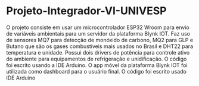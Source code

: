 # Projeto-Integrador-VI-UNIVESP

  O projeto consiste em usar um microcontrolador ESP32 Wroom para envio de variáveis ambientais para um servidor da plataforma Blynk IOT.
  Faz uso de sensores MQ7 para detecção de monóxido de carbono, MQ2 para GLP e Butano que são os gases combustíveis mais usados no Brasil e DHT22 para temperatura e unidade.
  Possui dois drivers de potência para controle ativo do ambiente para equipamentos de refrigeração e unidificação.
  O código foi escrito usando a IDE Arduino.
  O app móvel da plataforma Blynk IOT foi utilizada como dashboard para o usuário final.
  O código foi escrito usado IDE Arduino
